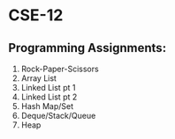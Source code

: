 # CSE-12
## Programming Assignments:
1. Rock-Paper-Scissors
2. Array List
3. Linked List pt 1
4. Linked List pt 2
5. Hash Map/Set
6. Deque/Stack/Queue
7. Heap
